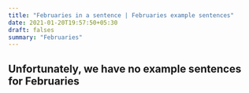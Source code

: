 ```yaml
---
title: "Februaries in a sentence | Februaries example sentences"
date: 2021-01-20T19:57:50+05:30
draft: falses
summary: "Februaries"
---
```

## Unfortunately, we have no example sentences for Februaries                 
